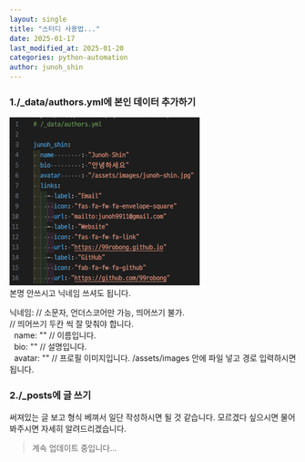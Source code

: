 ```yaml
---
layout: single
title: "스터디 사용법..."
date: 2025-01-17
last_modified_at: 2025-01-20
categories: python-automation
author: junoh_shin
---
```


### 1./\_data/authors.yml에 본인 데이터 추가하기

![author-help](/assets/images/help-author.png)<br>
본명 안쓰시고 닉네임 쓰셔도 됩니다.

닉네임: // 소문자, 언더스코어만 가능, 띄어쓰기 불가.<br>
// 띄어쓰기 두칸 씩 잘 맞춰야 합니다.<br>
&nbsp;&nbsp;name: "" // 이름입니다.<br>
&nbsp;&nbsp;bio: "" // 설명입니다.<br>
&nbsp;&nbsp;avatar: "" // 프로필 이미지입니다. /assets/images 안에 파일 넣고 경로 입력하시면 됩니다.<br>


### 2./\_posts에 글 쓰기

써져있는 글 보고 형식 베껴서 일단 작성하시면 될 것 같습니다.
모르겠다 싶으시면 물어봐주시면 자세히 알려드리겠습니다.

> 계속 업데이트 중입니다...
